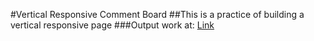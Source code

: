 #Vertical Responsive Comment Board
##This is a practice of building a vertical responsive page
###Output work at: [Link](http://foodtrak.herokuapp.com/about)